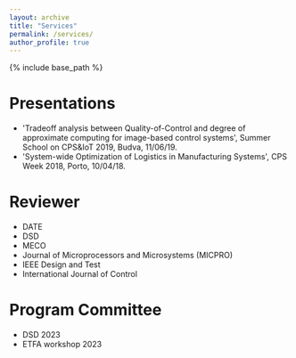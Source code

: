 ```yaml
---
layout: archive
title: "Services"
permalink: /services/
author_profile: true
---
```


{% include base_path %}

Presentations
======
 * 'Tradeoff analysis between Quality-of-Control and degree of approximate computing for image-based control systems', Summer School on CPS&IoT 2019, Budva, 11/06/19.
 * 'System-wide Optimization of Logistics in Manufacturing Systems', CPS Week 2018, Porto, 10/04/18.
 
Reviewer
======
* DATE
* DSD
* MECO
* Journal of Microprocessors and Microsystems (MICPRO)
* IEEE Design and Test
* International Journal of Control

Program Committee
======
* DSD 2023
* ETFA workshop 2023
